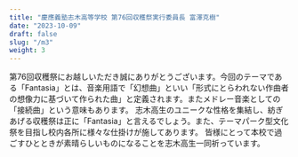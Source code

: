 ```yaml
---
title: "慶應義塾志木高等学校 第76回収穫祭実行委員長 富澤克樹"
date: "2023-10-09"
draft: false
slug: "/m3"
weight: 3
---
```

 第76回収穫祭にお越しいただき誠にありがとうございます。今回のテーマである「Fantasia」とは、音楽用語で「幻想曲」といい「形式にとらわれない作曲者の想像力に基づいて作られた曲」と定義されます。またメドレー音楽としての「接続曲」という意味もあります。 志木高生のユニークな性格を集結し、紡ぎあげる収穫祭は正に「Fantasia」と言えるでしょう。また、テーマパーク型文化祭を目指し校内各所に様々な仕掛けが施してあります。 皆様にとって本校で過ごすひとときが素晴らしいものになることを志木高生一同祈っています。